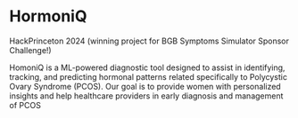 # HormoniQ
HackPrinceton 2024 (winning project for BGB Symptoms Simulator Sponsor Challenge!)

HomoniQ is a ML-powered diagnostic tool designed to assist in identifying, tracking, and predicting hormonal patterns related specifically to Polycystic Ovary Syndrome (PCOS). Our goal is to provide women with personalized insights and help healthcare providers in early diagnosis and management of PCOS

